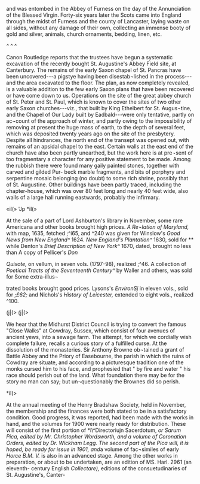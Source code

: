 and was entombed in the Abbey of Furness
on the day of the Annunciation of the Blessed
Virgin. Forty-six years later the Scots came
into England through the midst of Furness
and the county of Lancaster, laying waste on
all sides, without any damage of their own,
collecting an immense booty of gold and
silver, animals, church ornaments, bedding,
linen, etc.

*^ ^ ^*

Canon Routledge reports that the trustees
have begun a systematic excavation of the
recently bought St. Augustine's Abbey Field
site, at Canterbury. The remains of the
early Saxon chapel of St. Pancras have been
uncovered---a pigstye having been disestab¬lished
in the process---and the area excavated
to the floor. The plan, as now completely
revealed, is a valuable addition to the few
early Saxon plans that have been recovered
or have come down to us. Operations on
the site of the great abbey church of St. Peter
and St. Paul, which is known to cover the
sites of two other early Saxon churches---viz.,
that built by King Ethelbert for St. Augus¬tine,
and the Chapel of Our Lady built by
Eadbald---were only tentative, partly on ac¬count
of the approach of winter, and partly
owing to the impossibility of removing at
present the huge mass of earth, to the depth
of several feet, which was deposited twenty
years ago on the site of the presbytery.
Despite all hindrances, the north end of the
transept was opened out, with remains of an
apsidal chapel to the east. Certain walls at
the east end of the church have also been
partly unearthed, but the work here is at pre¬sent
of too fragmentary a character for any
positive statement to be made. Among the
rubbish there were found many gaily painted
stones, together with carved and gilded Pur-
beck marble fragments, and bits of porphyry
and serpentine mosaic belonging (no doubt)
to some rich shrine, possibly that of St.
Augustine. Other buildings have been partly
traced, including the chapter-house, which
was over 80 feet long and nearly 40 feet wide,
also walls of a large hall running eastwards,
probably the infirmary.

«il(» 'Jp *il(»

At the sale of a part of Lord Ashburton's
library in November, some rare Americana
and other books brought high prices. *A Re¬lation
of Maryland,* with map, 1635, fetched
;^i65, and ^240 was given for Winslow's
*Good News from New England^* 1624.
*New England's Plantation^* 1630, sold for
*\* while Denton's *Brief Description
of New York^* 1670, dated, brought no
less than    A copy of Pellicer's *Don*

*Quixote,* on vellum, in seven vols. (1797-98),
realized ;^46. A collection of *Poetical Tracts
of the Seventeenth Century^* by Waller and
others, was sold for    Some extra-illus¬

trated books brought good prices. Lysons's
*EnvironSj* in eleven vols., sold for *;£62;* and
Nichols's *History of Leicester,* extended to
eight vols., realized ^100.

(j|(&gt; (j|(&gt;

We hear that the Midhurst District Council
is trying to convert the famous "Close
Walks" at Cowdray, Sussex, which consist of
four avenues of ancient yews, into a sewage
farm. The attempt, for which we cordially
wish complete failure, recalls a curious story
of a fulfilled curse. At the dissolution of
the monasteries. Sir Anthony Browne ob¬tained
a grant of Battle Abbey and the
Priory of Easebourne, the parish in which the
ruins of Cowdray are situate, and according
to a picturesque tradition one of the monks
cursed him to his face, and prophesied that
" by fire and water " his race should perish
out of the land. What foundation there may
be for the story no man can say; but un¬questionably
the Brownes did so perish.

*il(&gt;

At the annual meeting of the Henry Bradshaw
Society, held in November, the membership
and the finances were both stated to be in a
satisfactory condition. Good progress, it was
reported, had been made with the works in
hand, and the volumes for 1900 were nearly
ready for distribution. These will consist of
the first portion of *i\\^Directoriujn Sacerdotum,
*or Sarum *Pica,* edited by Mr. Christopher
Wordsworth, and a volume of *Coronation
Orders,* edited by Dr. Wickham Legg. The
second part of the *Pica* will, it is hoped, be
ready for issue in 1901, and*a volume of fac¬similes
of early *Horce B.M. V.* is also in an
advanced stage. Among the other works in
preparation, or about to be undertaken, are
an edition of MS. Harl. 2961 (an eleventh-
century English *Collectare),* editions of the
consuetudinaries of St. Augustine's, Canter-
